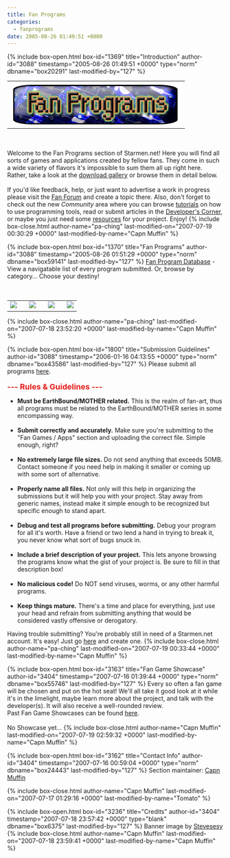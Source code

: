 ```yaml
---
title: Fan Programs
categories:
  - fanprograms
date: 2005-08-26 01:49:51 +0000
---
```

{% include box-open.html box-id="1369" title="Introduction" author-id="3088" timestamp="2005-08-26 01:49:51 +0000" type="norm" dbname="box20291" last-modified-by="127" %}
<table border="0" align="center">
<tr>
<td>
<a href="/fanprograms/rules.php"><img border="0" src="/fanprograms/images/banner.png"></img></a>
</td>
</tr>
</table>
<br />
<br />
Welcome to the Fan Programs section of Starmen.net! Here you will find all sorts of games and applications created by fellow fans. They come in such a wide variety of flavors it's impossible to sum them all up right here. Rather, take a look at the <a href="http://starmen.net/fanprograms/gallery.php"> download gallery</a> or browse them in detail below. <br />
<br />
If you'd like feedback, help, or just want to advertise a work in progress please visit the <a href="http://starmen.net/forum/?t=thread&frm_id=9">Fan Forum</a> and create a topic there. Also, don't forget to check out the new <i>Community</i> area where you can browse <a href="http://starmen.net/fanprograms/tutorials.php">tutorials</a> on how to use programming tools, read or submit articles in the <a href="http://starmen.net/fanprograms/articles/current.php">Developer's Corner</a>, or maybe you just need some <a href="http://starmen.net/fanprograms/resources.php">resources</a> for your project. Enjoy!
{% include box-close.html author-name="pa-ching" last-modified-on="2007-07-19 00:30:29 +0000" last-modified-by-name="Capn Muffin" %}

{% include box-open.html box-id="1370" title="Fan Programs" author-id="3088" timestamp="2005-08-26 01:51:29 +0000" type="norm" dbname="box59141" last-modified-by="127" %}
<a href="/fanprograms/gallery.php">Fan Program Database</a> - View a navigatable list of every program submitted. Or, browse by category... Choose your destiny!<br />
<br />
<br />
<table border="0" align="center">
<tr>
<td>
<a href="/fanprograms/rpg.php"><img border="0" src="http - //starmen.net/fanprograms/images/button_rpg.png"></img></a>
</td>
<td></td>
<td>
<a href="/fanprograms/action.php"><img border="0" src="http - //starmen.net/fanprograms/images/button_action.png"></img></a>
</td>
<td></td>
<td>
<a href="/fanprograms/minigames.php"><img border="0" src="http - //starmen.net/fanprograms/images/button_mini.png"></img></a>
</td>
<td></td>
<td>
<a href="/fanprograms/app.php"><img border="0" src="http - //starmen.net/fanprograms/images/button_apps.png"></img></a>
</td>
</tr>
</table>
{% include box-close.html author-name="pa-ching" last-modified-on="2007-07-18 23:52:20 +0000" last-modified-by-name="Capn Muffin" %}

{% include box-open.html box-id="1800" title="Submission Guidelines" author-id="3088" timestamp="2006-01-16 04:13:55 +0000" type="norm" dbname="box43586" last-modified-by="127" %}
Please submit all programs <a href="/submit">here</a>.<br />
<br />
<font size="4" color="#E41B17"><b>--- Rules & Guidelines ---</b><br /></font>
<ul>
  <li><b>Must be EarthBound/MOTHER related.</b> This is the realm of fan-art, thus all programs must be related to the EarthBound/MOTHER series in some encompassing way.</li>
<br />
  <li><b>Submit correctly and accurately.</b> Make sure you're submitting to the "Fan Games / Apps" section and uploading the correct file. Simple enough, right?</li>
<br />
  <li><b>No extremely large file sizes.</b> Do not send anything that exceeds 50MB. Contact someone if you need help in making it smaller or coming up with some sort of alternative.</li>
<br />
  <li><b>Properly name all files.</b> Not only will this help in organizing the submissions but it will help you with your project. Stay away from generic names, instead make it simple enough to be recognized but specific enough to stand apart.</li>
<br />
  <li><b>Debug and test all programs before submitting.</b> Debug your program for all it's worth. Have a friend or two lend a hand in trying to break it, you never know what sort of bugs snuck in.</li>
<br />
  <li><b>Include a brief description of your project.</b> This lets anyone browsing the programs know what the gist of your project is. Be sure to fill in that description box!</li>
<br />
  <li><b>No malicious code!</b> Do NOT send viruses, worms, or any other harmful programs.</li>
<br />
  <li><b>Keep things mature.</b> There's a time and place for everything, just use your head and refrain from submitting anything that would be considered vastly offensive or derogatory.</li>
</ul>

Having trouble submitting? You're probably still in need of a Starmen.net account. It's easy! Just go <a href="http://starmen.net/forum/?t=register">here</a> and create one.
{% include box-close.html author-name="pa-ching" last-modified-on="2007-07-19 00:33:44 +0000" last-modified-by-name="Capn Muffin" %}

{% include box-open.html box-id="3163" title="Fan Game Showcase" author-id="3404" timestamp="2007-07-16 01:39:44 +0000" type="norm" dbname="box55746" last-modified-by="127" %}
Every so often a fan game will be chosen and put on the hot seat! We'll all take it good look at it while it's in the limelight, maybe learn more about the project, and talk with the developer(s). It will also receive a well-rounded review.<br />
Past Fan Game Showcases can be found <a href="http://starmen.net/fanprograms/showcase/archives.php">here</a>.
<br />
<br />
No Showcase yet...
{% include box-close.html author-name="Capn Muffin" last-modified-on="2007-07-19 02:59:32 +0000" last-modified-by-name="Capn Muffin" %}

{% include box-open.html box-id="3162" title="Contact Info" author-id="3404" timestamp="2007-07-16 00:59:04 +0000" type="norm" dbname="box24443" last-modified-by="127" %}
<table1 />
 Section maintainer:
<table2 />
 <a href="http://starmen.net/forum/?t=ppost&toi=3404">Capn Muffin</a>
<table3 />

{% include box-close.html author-name="Capn Muffin" last-modified-on="2007-07-17 01:29:16 +0000" last-modified-by-name="Tomato" %}

{% include box-open.html box-id="3236" title="Credits" author-id="3404" timestamp="2007-07-18 23:57:42 +0000" type="blank" dbname="box6375" last-modified-by="127" %}
Banner image by <a href="http://starmen.net/forum/?t=usrinfo&id=4109">Stevesesy</a>
{% include box-close.html author-name="Capn Muffin" last-modified-on="2007-07-18 23:59:41 +0000" last-modified-by-name="Capn Muffin" %}
